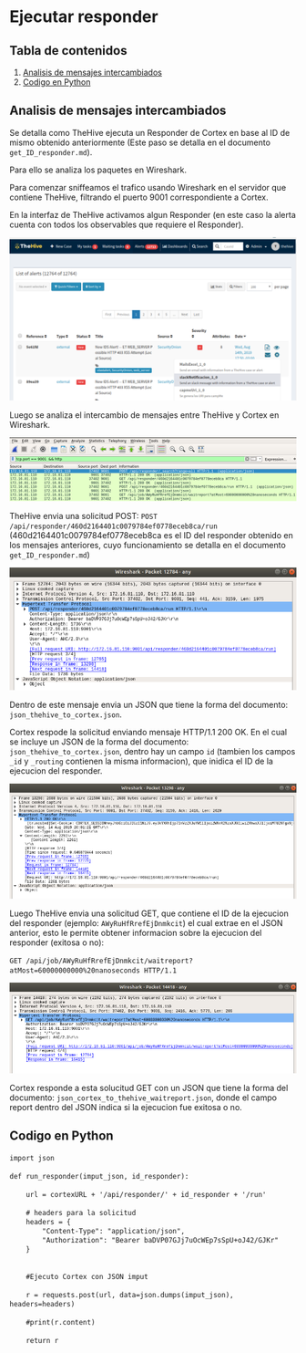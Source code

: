 # Ejecutar responder

## Tabla de contenidos

1. [Analisis de mensajes intercambiados](#analisis-de-mensajes-intercambiados)
2. [Codigo en Python](#codigo-en-python)


## Analisis de mensajes intercambiados

Se detalla como TheHive ejecuta un Responder de Cortex en base al ID de mismo 
obtenido anteriormente (Este paso se detalla en el documento `get_ID_responder.md`).

Para ello se analiza los paquetes en Wireshark.

Para comenzar sniffeamos el trafico usando Wireshark en el servidor que
contiene TheHive, filtrando el puerto 9001 correspondiente a Cortex.

En la interfaz de TheHive activamos algun Responder (en este caso la alerta cuenta
con todos los observables que requiere el Responder).


![](imagenes/ejecucion_responder_1.png)


Luego se analiza el intercambio de mensajes entre TheHive y Cortex en Wireshark.


![](imagenes/ejecucion_responder_2.png)


TheHive envia una solicitud POST: 
`POST /api/responder/460d2164401c0079784ef0778eceb8ca/run`
(460d2164401c0079784ef0778eceb8ca es el ID del responder obtenido en los mensajes
anteriores, cuyo funcionamiento se detalla en el documento `get_ID_responder.md`)


![](imagenes/ejecucion_responder_3.png)


Dentro de este mensaje envia un JSON que tiene la forma del documento: 
`json_thehive_to_cortex.json`.


Cortex respode la solicitud enviando mensaje HTTP/1.1 200 OK. En el cual se incluye
un JSON de la forma del documento: `json_thehive_to_cortex.json`, dentro hay un 
campo `id` (tambien los campos `_id` y `_routing` contienen la misma informacion), 
que inidica el ID de la ejecucion del responder. 

![](imagenes/ejecucion_responder_4.png)


Luego TheHive envia una solicitud GET, que contiene el ID de la ejecucion del 
responder (ejemplo: `AWyRuHfRrefEjDnmkcit`) el cual extrae en el JSON anterior, 
esto le permite obtener informacion sobre la ejecucion del responder (exitosa o no):

`GET /api/job/AWyRuHfRrefEjDnmkcit/waitreport?atMost=60000000000%20nanoseconds HTTP/1.1`


![](imagenes/ejecucion_responder_5.png)



Cortex responde a esta solucitud GET con un JSON que tiene la forma del documento:
`json_cortex_to_thehive_waitreport.json`, donde el campo report dentro del JSON 
indica si la ejecucion fue exitosa o no.



## Codigo en Python

```
import json

def run_responder(imput_json, id_responder):

    url = cortexURL + '/api/responder/' + id_responder + '/run'

    # headers para la solicitud 
    headers = {
        "Content-Type": "application/json",
        "Authorization": "Bearer baDVP07GJj7uOcWEp7sSpU+oJ42/GJKr"
    }


    #Ejecuto Cortex con JSON imput

    r = requests.post(url, data=json.dumps(imput_json), headers=headers)

    #print(r.content)

    return r
```





